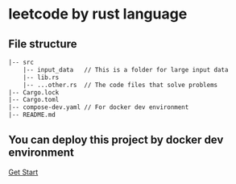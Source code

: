 # leetcode by rust language

## File structure

```txt
|-- src
    |-- input_data   // This is a folder for large input data
    |-- lib.rs
    |-- ...other.rs  // The code files that solve problems
|-- Cargo.lock
|-- Cargo.toml
|-- compose-dev.yaml // For docker dev environment
|-- README.md 
```

## You can deploy this project by docker dev environment

[Get Start](https://github.com/Wegt-meoh/docker-dev-env-for-rust/blob/main/README.md)
